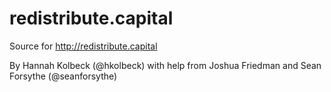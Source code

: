 # redistribute.capital

Source for http://redistribute.capital

By Hannah Kolbeck (@hkolbeck) with help from Joshua Friedman and Sean Forsythe (@seanforsythe)